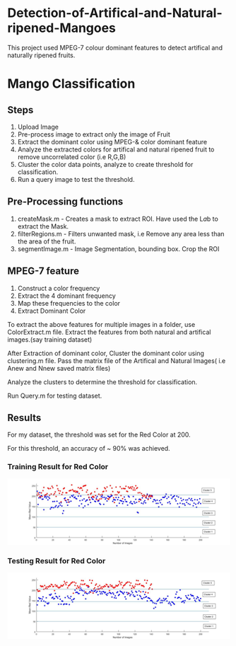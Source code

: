 # Detection-of-Artifical-and-Natural-ripened-Mangoes
This project used MPEG-7 colour dominant features to detect artifical and naturally ripened fruits.

# Mango Classification
## Steps
1) Upload Image
2) Pre-process image to extract only the image of Fruit 
3) Extract the dominant color using MPEG-& color dominant feature
4) Analyze the extracted colors for artifical and natural ripened fruit to remove uncorrelated color (i.e R,G,B)
5) Cluster the color data points, analyze to create threshold for classification.
6) Run a query image to test the threshold.

## Pre-Processing functions
1) createMask.m - Creates a mask to extract ROI. Have used the L*a*b to extract the Mask.
2) filterRegions.m - Filters unwanted mask, i.e Remove any area less than the area of the fruit.
3) segmentImage.m - Image Segmentation, bounding box. 
Crop the ROI

## MPEG-7 feature
1) Construct a color frequency
2) Extract the 4 dominant frequency
3) Map these frequencies to the color
4) Extract Dominant Color

To extract the above features for multiple images in a folder, use ColorExtract.m file.
Extract the features from both natural and artifical images.(say training dataset)

After Extraction of dominant color, Cluster the dominant color using clustering.m file. Pass the matrix file of the Artifical and Natural Images( i.e Anew and Nnew saved matrix files)

Analyze the clusters to determine the threshold for classification.

Run Query.m for testing dataset. 
## Results
For my dataset, the threshold was set for the Red Color at 200.

For this threshold, an accuracy of ~ 90% was achieved.

### Training Result for Red Color

![Image of Training Cluster](https://github.com/rakeshkumariyer/Detection-of-Artifical-and-Natural-ripened-Mangoes/blob/master/Results/Cluster%20Train.jpg)

### Testing Result for Red Color

![Image of Training Cluster](https://github.com/rakeshkumariyer/Detection-of-Artifical-and-Natural-ripened-Mangoes/blob/master/Results/Cluster%20Test.jpg)

